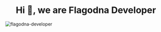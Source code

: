 <h1 align="center">Hi 👋, we are Flagodna Developer</h1>
<p align="left"> <img src="https://komarev.com/ghpvc/?username=flagodna-developer&label=Profile%20views&color=0e75b6&style=flat" alt="flagodna-developer" /> </p>
 

